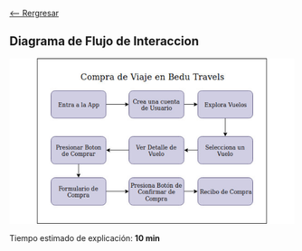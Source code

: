 [<-- Rergresar](../)

## Diagrama de Flujo de Interaccion

![](../assets/diagrama-flujo-bedu-travels.jpg)

Tiempo estimado de explicación: **10 min**